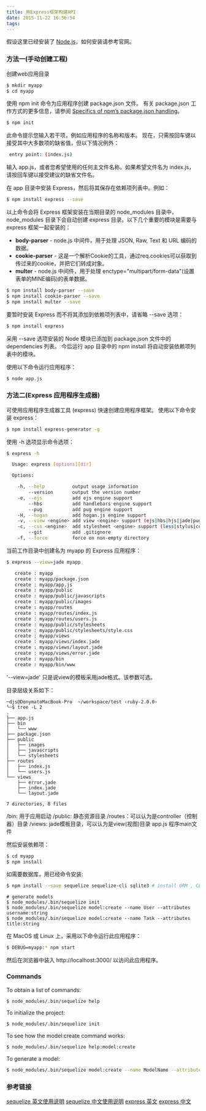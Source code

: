 ```yaml
---
title: 用Express框架构建API
date: 2015-11-22 16:56:54
tags:
---
```


假设这里已经安装了 [Node.js](https://nodejs.org/en/#download)，如何安装请参考官网。

### 方法一(手动创建工程)

创建web应用目录
``` bash
$ mkdir myapp
$ cd myapp
```

使用 npm init 命令为应用程序创建 package.json 文件。 有关 package.json 工作方式的更多信息，请参阅 [Specifics of npm’s package.json handling](https://docs.npmjs.com/files/package.json)。
``` bash
$ npm init
```
此命令提示您输入若干项，例如应用程序的名称和版本。 现在，只需按回车键以接受其中大多数项的缺省值，但以下情况例外：

``` bash
 entry point: (index.js)
```
输入 app.js，或者您希望使用的任何主文件名称。如果希望文件名为 index.js，请按回车键以接受建议的缺省文件名。

<!-- more -->

在 app 目录中安装 Express，然后将其保存在依赖项列表中。例如：
``` bash
$ npm install express --save
```
以上命令会将 Express 框架安装在当期目录的 node_modules 目录中， node_modules 目录下会自动创建 express 目录。以下几个重要的模块是需要与 express 框架一起安装的：  

* **body-parser** - node.js 中间件，用于处理 JSON, Raw, Text 和 URL 编码的数据。  
* **cookie-parser** - 这是一个解析Cookie的工具，通过req.cookies可以获取到传过来的cookie，并把它们转成对象。  
* **multer** - node.js 中间件，用于处理 enctype="multipart/form-data"(设置表单的MINE编码)的表单数据。
``` bash
$ npm install body-parser --save
$ npm install cookie-parser --save
$ npm install multer --save
```

要暂时安装 Express 而不将其添加到依赖项列表中，请省略 --save 选项：
``` bash
$ npm install express
```

采用 --save 选项安装的 Node 模块已添加到 package.json 文件中的 dependencies 列表。 今后运行 app 目录中的 npm install 将自动安装依赖项列表中的模块。

使用以下命令运行应用程序：
``` bash
$ node app.js
```

### 方法二(Express 应用程序生成器)
可使用应用程序生成器工具 (express) 快速创建应用程序框架。
使用以下命令安装 express：
``` bash
$ npm install express-generator -g
```

使用 -h 选项显示命令选项：
``` bash
$ express -h

  Usage: express [options][dir]

  Options:

    -h, --help          output usage information
        --version       output the version number
    -e, --ejs           add ejs engine support
        --hbs           add handlebars engine support
        --pug           add pug engine support
    -H, --hogan         add hogan.js engine support
    -v, --view <engine> add view <engine> support (ejs|hbs|hjs|jade|pug|twig|vash) (defaults to jade)
    -c, --css <engine>  add stylesheet <engine> support (less|stylus|compass|sass) (defaults to plain css)
        --git           add .gitignore
    -f, --force         force on non-empty directory
```

当前工作目录中创建名为 myapp 的 Express 应用程序：

``` bash
$ express --view=jade myapp

   create : myapp
   create : myapp/package.json
   create : myapp/app.js
   create : myapp/public
   create : myapp/public/javascripts
   create : myapp/public/images
   create : myapp/routes
   create : myapp/routes/index.js
   create : myapp/routes/users.js
   create : myapp/public/stylesheets
   create : myapp/public/stylesheets/style.css
   create : myapp/views
   create : myapp/views/index.jade
   create : myapp/views/layout.jade
   create : myapp/views/error.jade
   create : myapp/bin
   create : myapp/bin/www
```
'--view=jade' 只是说view的模板采用jade格式。该参数可选。

目录层级关系如下：
``` 
─djs@DonymatoMacBook-Pro  ~/workspace/test ‹ruby-2.0.0› 
╰─$ tree -L 2
.
├── app.js
├── bin
│   └── www
├── package.json
├── public
│   ├── images
│   ├── javascripts
│   └── stylesheets
├── routes
│   ├── index.js
│   └── users.js
└── views
    ├── error.jade
    ├── index.jade
    └── layout.jade

7 directories, 8 files
```
/bin: 用于应用启动
/public: 静态资源目录
/routes：可以认为是controller（控制器）目录
/views: jade模板目录，可以认为是view(视图)目录
app.js 程序main文件

然后安装依赖项：
``` bash
$ cd myapp
$ npm install
```

如需要数据库，用已经命令安装:
``` bash
$ npm install --save sequelize sequelize-cli sqlite3 # install ORM , CLI and SQLite dialect
```

``` code
# generate models
$ node_modules/.bin/sequelize init
$ node_modules/.bin/sequelize model:create --name User --attributes username:string
$ node_modules/.bin/sequelize model:create --name Task --attributes title:string
```

在 MacOS 或 Linux 上，采用以下命令运行此应用程序：
``` bash
$ DEBUG=myapp:* npm start
```

然后在浏览器中装入 http://localhost:3000/ 以访问此应用程序。

### Commands

To obtain a list of commands:
``` bash
$ node_modules/.bin/sequelize help
```

To initialize the project:
``` bash
$ node_modules/.bin/sequelize init
```

To see how the model:create command works:
``` bash
$ node_modules/.bin/sequelize help:model:create
```

To generate a model:
``` bash
$ node_modules/.bin/sequelize model:create --name ModelName --attributes attribute1:data_type,attribute2:data_type
```


### 参考链接
[sequelize 英文使用说明](http://docs.sequelizejs.com/)
[sequelize 中文使用说明](http://itbilu.com/nodejs/npm/N1yrA4HQW.html)
[express 英文](http://expressjs.com/)
[express 中文](http://expressjs.com/)